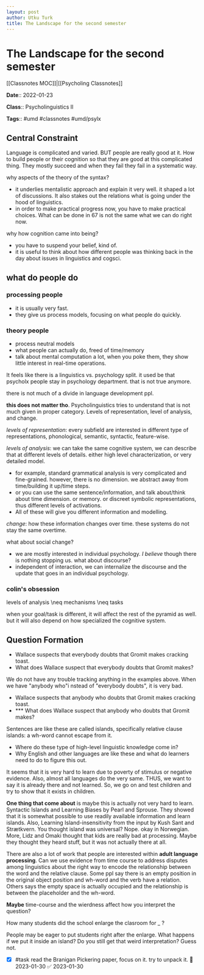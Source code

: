```yaml
---
layout: post
author: Utku Turk
title: The Landscape for the second semester
---
```


# The Landscape for the second semester

[[Classnotes MOC]]|[[Psycholing Classnotes]]

**Date**:: 2022-01-23

**Class**:: Psycholinguistics II

**Tags**:: #umd #classnotes  #umd/psylx

## Central Constraint

Language is complicated and varied. BUT people are really good at it. How to build people or their cognition so that they are good at this complicated thing. They mostly succeed and when they fail they fail in a systematic way.

why aspects of the theory of the syntax?
- it underlies mentalistic approach and explain it very well. it shaped a lot of discussions. It also stakes out the relations what is going under the hood of linguistics.
- in order to make practical progress now, you have to make practical choices. What can be done in 67 is not the same what we can do right now. 

why how cognition came into being?
- you have to suspend your belief, kind of. 
- it is useful to think about how different people was thinking back in the day about issues in linguistics and cogsci.

## what do people do

### processing people
- it is usually very fast. 
- they give us process models, focusing on what people do quickly.

### theory people
- process neutral models
- what people can actually do, freed of time/memory
- talk about mental computation a lot, when you poke them, they show little interest in real-time operations.

It feels like there is a linguistics vs. psychology split. it used be that psycholx people stay in psychology department. that is not true anymore. 

there is not much of a divide in language development ppl.

**this does not matter tho**. Psycholinguistics tries to understand that is not much given in proper category. Levels of representation, level of analysis, and change.

_levels of representation_: every subfield are interested in different type of representations, phonological, semantic, syntactic, feature-wise. 

*levels of analysis*: we can take the same cognitive system, we can describe that at different levels of details. either high level characterization, or very detailed model. 
- for example, standard grammatical analysis is very complicated and fine-grained. however, there is no dimension. we abstract away from time/building it up/time steps. 
- or you can use the same sentence/information, and talk about/think about time dimension. or memory. or discreet symbolic representations, thus different levels of activations. 
- All of these will give you different information and modelling.

_change_: how these information changes over time. these systems do not stay the same overtime. 

what about social change?
- we are mostly interested in individual psychology. _I believe_ though there is nothing stopping us.
what about discourse?
- independent of interaction, we can internalize the discourse and the update that goes in an individual psychology. 

### colin's obsession

levels of analysis \\neq mechanisms \\neq tasks

when your goal/task is different, it will affect the rest of the pyramid as well. but it will also depend on how specialized the cognitive system.


## Question Formation

- Wallace suspects that everybody doubts that Gromit makes cracking toast.
- What does Wallace suspect that everybody doubts that Gromit makes?

We do not have any trouble tracking anything in the examples above. When we have "anybody who"i nstead of "everybody doubts", it is very bad.

- Wallace suspects that anybody who doubts that Gromit makes cracking toast.
- *** What does Wallace suspect that anybody who doubts that Gromit makes?

Sentences are like these are called islands, specifically relative clause islands: a wh-word cannot escape from it.

- Where do these type of high-level linguistic knowledge come in?
- Why English and other languages are like these and what do learners need to do to figure this out. 

It seems that it is very hard to learn due to poverty of stimulus or negative evidence. Also, almost all languages do the very same. THUS, we want to say it is already there and not learned. So, we go on and test children and try to show that it exists in children.

**One thing that come about** is maybe this is actually not very hard to learn. Syntactic Islands and Learning Biases by Pearl and Sprouse. They showed that it is somewhat possible to use readily available information and learn islands. Also, Learning Island-insensitivity from the input by Kush Sant and Strætkvern. You thought island was universal? Nope. okay in Norwegian. More, Lidz and Omaki thought that kids are really bad at processing. Maybe they thought they heard stuff, but it was not actually there at all.

There are also a lot of work that people are interested within **adult language processing**. Can we use evidence from time course to address disputes among linguistics about the right way to encode the relationship between the word and the relative clause. Some ppl say there is an empty position in the original object position and wh-word and the verb have a relation. Others says the empty space is actually occupied and the relationship is between the placeholder and the wh-word. 

**Maybe** time-course and the wierdness affect how you interpret the question?

How many students did the school enlarge the clasroom for _ ?

People may be eager to put students right after the enlarge. What happens if we put it inside an island? Do you still get that weird interpretation? Guess not. 

- [x] #task read the Branigan Pickering paper, focus on it. try to unpack it. 📅 2023-01-30 ✅ 2023-01-30